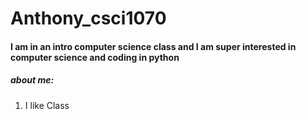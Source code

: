 # Anthony_csci1070
#### I am in an intro computer science class and I am **super** interested in computer science and coding in python
##### about me: 
1. I like Class 

